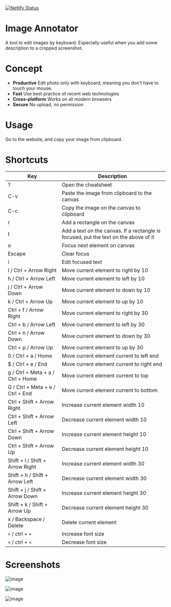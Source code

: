 [![Netlify Status](https://api.netlify.com/api/v1/badges/d965a765-5e54-4b61-9fc6-6cc57f60fc43/deploy-status)](https://app.netlify.com/sites/awesome-image-annotator/deploys)

# Image Annotator

A tool to edit images by keyboard. Especially useful when you add some description to a cropped screenshot.

# Concept

- **Productive** Edit photo only with keyboard, meaning you don't have to touch your mouse.
- **Fast** Use best practice of recent web technologies
- **Cross-platform** Works on all modern browsers
- **Secure** No upload, no permission

# Usage

Go to the website, and copy your image from clipboard.

# Shortcuts

| Key                               | Description                                                                          |
| --------------------------------- | ------------------------------------------------------------------------------------ |
| ?                                 | Open the cheatsheet                                                                  |
| C-v                               | Paste the image from clipboard to the canvas                                         |
| C-c                               | Copy the image on the canvas to clipboard                                            |
| r                                 | Add a rectangle on the canvas                                                        |
| t                                 | Add a text on the canvas. If a rectangle is focused, put the text on the above of it |
| o                                 | Focus next element on canvas                                                         |
| Escape                            | Clear focus                                                                          |
| i                                 | Edit focused text                                                                    |
| l / Ctrl + Arrow Right            | Move current element to right by 10                                                  |
| h / Ctrl + Arrow Left             | Move current element to left by 10                                                   |
| j / Ctrl + Arrow Down             | Move current element to down by 10                                                   |
| k / Ctrl + Arrow Up               | Move current element to up by 10                                                     |
| Ctrl + f / Arrow Right            | Move current element to right by 30                                                  |
| Ctrl + b / Arrow Left             | Move current element to left by 30                                                   |
| Ctrl + n / Arrow Down             | Move current element to down by 30                                                   |
| Ctrl + p / Arrow Up               | Move current element to up by 30                                                     |
| 0 / Ctrl + a / Home               | Move current element current to left end                                             |
| $ / Ctrl + e / End                | Move current element current to right end                                            |
| g / Ctrl + Meta + a / Ctrl + Home | Move current element current to top                                                  |
| G / Ctrl + Meta + e / Ctrl + End  | Move current element current to bottom                                               |
| Ctrl + Shift + Arrow Right        | Increase current element width 10                                                    |
| Ctrl + Shift + Arrow Left         | Decrease current element width 10                                                    |
| Ctrl + Shift + Arrow Down         | Increase current element height 10                                                   |
| Ctrl + Shift + Arrow Up           | Decrease current element height 10                                                   |
| Shift + l / Shift + Arrow Right   | Increase current element width 30                                                    |
| Shift + h / Shift + Arrow Left    | Decrease current element width 30                                                    |
| Shift + j / Shift + Arrow Down    | Increase current element height 30                                                   |
| Shift + k / Shift + Arrow Up      | Decrease current element height 30                                                   |
| x / Backspace / Delete            | Delete current element                                                               |
| `>` / ctrl + `>`                  | Increase font size                                                                   |
| `<` / ctrl + `<`                  | Decrease font size                                                                   |

# Screenshots

![image](https://user-images.githubusercontent.com/10719495/113324468-a909a300-9306-11eb-9b34-83a8f199be98.png)

![image](https://user-images.githubusercontent.com/10719495/113324768-07368600-9307-11eb-801f-1052370db16d.png)

![image](https://user-images.githubusercontent.com/10719495/113316314-b706f600-92fd-11eb-8f83-e11dfd4f9a94.png)
